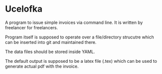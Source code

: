 # Ucelofka
A program to issue simple invoices via command line.
It is written by freelancer for freelancers.

Program itself is supposed to operate over a file/directory strucutre
which can be inserted into git and maintained there.

The data files should be stored inside YAML.

The default output is supposed to be a latex file (.tex) which can
be used to generate actual pdf with the invoice.
